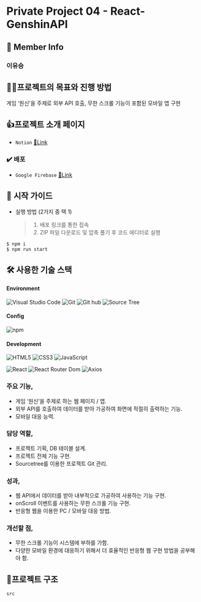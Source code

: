 # Private Project 04 - React-GenshinAPI

## 👥 Member Info

### 이유승

## 💪🏻프로젝트의 목표와 진행 방법

게임 ‘원신’을 주제로 외부 API 호출, 무한 스크롤 기능이 포함된 모바일 앱 구현

## 👍프로젝트 소개 페이지

- `Notion` [🔗Link](https://www.notion.so/Lee-Yuseung-6f40078f4a3340a1955b62cf823e4b9a?pvs=4#6a55d849d3a14f9e80c599e3e9657435)

### ✔️ 배포

- `Google Firebase` [🔗Link](https://prj4deploy.web.app/)

## 🛫 시작 가이드

- 실행 방법 (2가지 중 택 1)
  > 1. 배포 링크를 통한 접속
  > 2. ZIP 파일 다운로드 및 압축 풀기 후 코드 에디터로 실행

```
$ npm i
$ npm run start
```

## 🛠️ 사용한 기술 스택

#### Environment

![Visual Studio Code](https://img.shields.io/badge/Visual%20Studio%20Code-007ACC?style=for-the-badge&logo=Visual%20Studio%20Code&logoColor=white)
![Git](https://img.shields.io/badge/Git-F05032?style=for-the-badge&logo=Git&logoColor=white)
![Git hub](https://img.shields.io/badge/GitHub-181717?style=for-the-badge&logo=GitHub&logoColor=white)
![Source Tree](https://img.shields.io/badge/SOURCE%20TREE-blue?style=for-the-badge&logo=sourcetree)

#### Config

![npm](https://img.shields.io/badge/npm-CB3837?style=for-the-badge&logo=npm&logoColor=white)

#### Development

![HTML5](https://img.shields.io/badge/HTML-%23F5AF64?style=for-the-badge&logo=html5)
![CSS3](https://img.shields.io/badge/CSS-%230A82FF?style=for-the-badge&logo=css3)
![JavaScript](https://img.shields.io/badge/JavaScript-F7DF1E?style=for-the-badge&logo=Javascript&logoColor=black)

![React](https://img.shields.io/badge/React-20232A?style=for-the-badge&logo=react&logoColor=61DAFB)
![React Router Dom](https://img.shields.io/badge/react%20router-CA4245?style=for-the-badge&logo=react-router&logoColor=white%27)
![Axios](https://img.shields.io/badge/axios-5A29E4?style=for-the-badge&logo=axios&logoColor=black)

### 주요 기능,

- 게임 ‘원신’을 주제로 하는 웹 페이지 / 앱.
- 외부 API를 호출하여 데이터를 받아 가공하여 화면에 적절히 출력하는 기능.
- 모바일 대응 능력.

### 담당 역할,

- 프로젝트 기획, DB 테이블 설계.
- 프로젝트 전체 기능 구현.
- Sourcetree를 이용한 프로젝트 Git 관리.

### 성과,

- 웹 API에서 데이터를 받아 내부적으로 가공하여 사용하는 기능 구현.
- onScroll 이벤트를 사용하는 무한 스크롤 기능 구현.
- 반응형 웹을 이용한 PC / 모바일 대응 방법.

### 개선할 점,

- 무한 스크롤 기능이 시스템에 부하를 가함.
- 다양한 모바일 환경에 대응하기 위해서 더 효율적인 반응형 웹 구현 방법을 공부해야 함.

## 🌲프로젝트 구조

```bash
src
```
